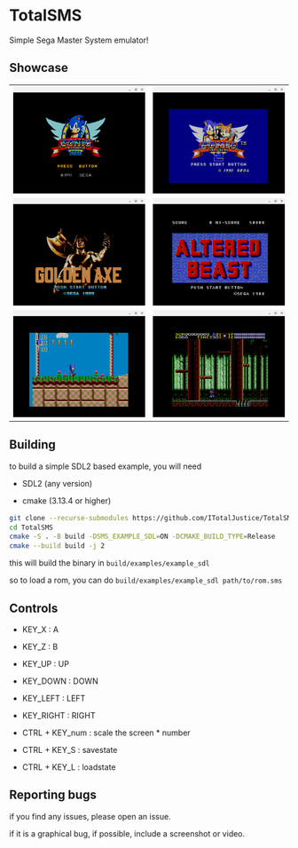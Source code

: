 # TotalSMS

Simple Sega Master System emulator!

## Showcase

|                          |                          |
:-------------------------:|:-------------------------:
![Img](res/screenshots/Screenshot_2021-06-22_20.44.24.png) | ![Img](res/screenshots/Screenshot_2021-06-22_20.45.17.png)
![Img](res/screenshots/Screenshot_2021-06-22_20.45.41.png) | ![Img](res/screenshots/Screenshot_2021-06-22_20.46.31.png)
![Img](res/screenshots/Screenshot_2021-06-22_20.47.21.png) | ![Img](res/screenshots/Screenshot_2021-06-22_20.51.02.png)

## Building

to build a simple SDL2 based example, you will need

- SDL2 (any version)

- cmake (3.13.4 or higher)

```sh
git clone --recurse-submodules https://github.com/ITotalJustice/TotalSMS.git
cd TotalSMS
cmake -S . -B build -DSMS_EXAMPLE_SDL=ON -DCMAKE_BUILD_TYPE=Release
cmake --build build -j 2
```
this will build the binary in `build/examples/example_sdl`

so to load a rom, you can do `build/examples/example_sdl path/to/rom.sms`

## Controls

- KEY_X     : A
- KEY_Z     : B
- KEY_UP    : UP
- KEY_DOWN  : DOWN
- KEY_LEFT  : LEFT
- KEY_RIGHT : RIGHT

- CTRL + KEY_num  : scale the screen * number
- CTRL + KEY_S    : savestate
- CTRL + KEY_L  : loadstate

## Reporting bugs

if you find any issues, please open an issue.

if it is a graphical bug, if possible, include a screenshot or video.
